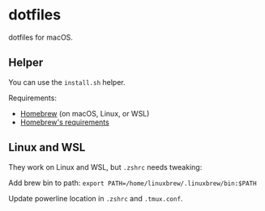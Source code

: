 # dotfiles

dotfiles for macOS.

## Helper

You can use the `install.sh` helper.

Requirements:
* [Homebrew](https://docs.brew.sh/Installation) (on macOS, Linux, or WSL)
* [Homebrew's requirements](https://docs.brew.sh/Installation)

## Linux and WSL
They work on Linux and WSL, but `.zshrc` needs tweaking:

Add brew bin to path:
`export PATH=/home/linuxbrew/.linuxbrew/bin:$PATH`

Update powerline location in `.zshrc` and `.tmux.conf`.
